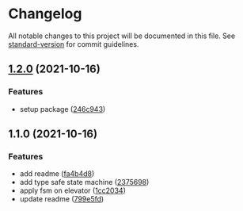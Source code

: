 # Changelog

All notable changes to this project will be documented in this file. See [standard-version](https://github.com/conventional-changelog/standard-version) for commit guidelines.

## [1.2.0](https://github.com/ramchaik/ts-gen-fsm/compare/v1.1.0...v1.2.0) (2021-10-16)


### Features

* setup package ([246c943](https://github.com/ramchaik/ts-gen-fsm/commit/246c943b1f93de2edfcc1a426554f09fdb1b8fd8))

## 1.1.0 (2021-10-16)


### Features

* add readme ([fa4b4d8](https://github.com/ramchaik/ts-gen-fsm/commit/fa4b4d8638c508d93531bef1ece515b37cd38a52))
* add type safe state machine ([2375698](https://github.com/ramchaik/ts-gen-fsm/commit/2375698d11e1ec64bb88619288fea71e7da108c5))
* apply fsm on elevator ([1cc2034](https://github.com/ramchaik/ts-gen-fsm/commit/1cc2034dd3a00c0df79dccb175c97ef729b7623c))
* update readme ([799e5fd](https://github.com/ramchaik/ts-gen-fsm/commit/799e5fdeb2716c7aaa1dd81cd0c9fdabc44eea3e))
